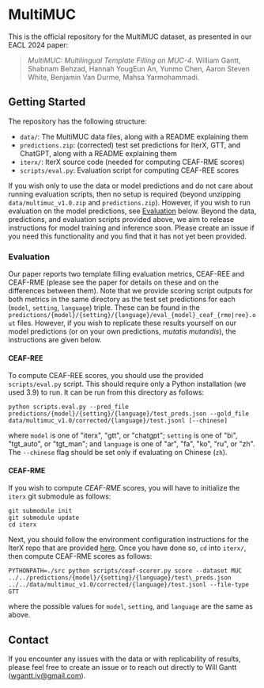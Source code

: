 # MultiMUC

This is the official repository for the MultiMUC dataset, as presented in our EACL 2024 paper:

> *MultiMUC: Multilingual Template Filling on MUC-4*. William Gantt, Shabnam Behzad, Hannah YougEun An, Yunmo Chen, Aaron Steven White, Benjamin Van Durme, Mahsa Yarmohammadi.

## Getting Started

The repository has the following structure:

- `data/`: The MultiMUC data files, along with a README explaining them
- `predictions.zip`: (corrected) test set predictions for IterX, GTT, and ChatGPT, along with a README explaining them
- `iterx/`: IterX source code (needed for computing CEAF-RME scores)
- `scripts/eval.py`: Evaluation script for computing CEAF-REE scores

If you wish only to use the data or model predictions and do not care about running evaluation scripts, then no setup is required (beyond unzipping `data/multimuc_v1.0.zip` and `predictions.zip`). However, if you wish to run evaluation on the model predictions, see [Evaluation](#evaluation) below. Beyond the data, predictions, and evaluation scripts provided above, we aim to release instructions for model training and inference soon. Please create an issue if you need this functionality and you find that it has not yet been provided.

### Evaluation

Our paper reports two template filling evaluation metrics, CEAF-REE and CEAF-RME (please see the paper for details on these and on the differences between them). Note that we provide scoring script outputs for both metrics in the same directory as the test set predictions for each (`model`, `setting`, `language`) triple. These can be found in the `predictions/{model}/{setting}/{language}/eval_{model}_ceaf_{rme|ree}.out` files. However, if you wish to replicate these results yourself on our model predictions (or on your own predictions, *mutatis mutandis*), the instructions are given below.

#### CEAF-REE

To compute CEAF-REE scores, you should use the provided `scripts/eval.py` script. This should require only a Python installation (we used 3.9) to run. It can be run from this directory as follows:

```
python scripts.eval.py --pred_file predictions/{model}/{setting}/{language}/test_preds.json --gold_file data/multimuc_v1.0/corrected/{language}/test.jsonl [--chinese]
```

where `model` is one of "iterx", "gtt", or "chatgpt"; `setting` is one of "bi", "tgt\_auto", or "tgt\_man"; and `language` is one of "ar", "fa", "ko", "ru", or "zh". The `--chinese` flag should be set only if evaluating on Chinese (`zh`).

#### CEAF-RME

If you wish to compute *CEAF-RME* scores, you will have to initialize the `iterx` git submodule as follows:

```
git submodule init
git submodule update
cd iterx
```

Next, you should follow the environment configuration instructions for the IterX repo that are provided [here](https://github.com/wanmok/iterx#environment-setup). Once you have done so, `cd` into `iterx/`, then compute CEAF-RME scores as follows:

```
PYTHONPATH=./src python scripts/ceaf-scorer.py score --dataset MUC ../../predictions/{model}/{setting}/{language}/test\_preds.json ../../data/multimuc_v1.0/corrected/{language}/test.jsonl --file-type GTT 
```

where the possible values for `model`, `setting`, and `language` are the same as above.

## Contact

If you encounter any issues with the data or with replicability of results, please feel free to create an issue or to reach out directly to Will Gantt (wgantt.iv@gmail.com).
